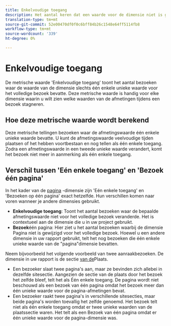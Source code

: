 ```yaml
---
title: Enkelvoudige toegang
description: Het aantal keren dat een waarde voor de dimensie niet is gewijzigd tijdens een bezoek.
translation-type: tm+mt
source-git-commit: 52e00470df0f0c6bff84b26c1548e64ff5114fb8
workflow-type: tm+mt
source-wordcount: '339'
ht-degree: 0%

---
```



# Enkelvoudige toegang

De metrische waarde &#39;Enkelvoudige toegang&#39; toont het aantal bezoeken waar de waarde van de dimensie slechts één enkele unieke waarde voor het volledige bezoek bevatte. Deze metrische waarde is handig voor elke dimensie waarin u wilt zien welke waarden van de afmetingen tijdens een bezoek stagneren.

## Hoe deze metrische waarde wordt berekend

Deze metrische tellingen bezoeken waar de afmetingswaarde één enkele unieke waarde bevatte. U kunt de afmetingswaarde veelvoudige tijden plaatsen of het hebben voortbestaan en nog tellen als één enkele toegang. Zodra een afmetingswaarde in een tweede unieke waarde verandert, komt het bezoek niet meer in aanmerking als één enkele toegang.

## Verschil tussen &#39;Eén enkele toegang&#39; en &#39;Bezoek één pagina&#39;

In het kader van de [pagina](../dimensions/page.md) -dimensie zijn &#39;Eén enkele toegang&#39; en &#39;Bezoeken op één pagina&#39; exact hetzelfde. Hun verschillen komen naar voren wanneer je andere dimensies gebruikt.

* **Enkelvoudige toegang**: Toont het aantal bezoeken waar de bepaalde afmetingswaarde niet voor het volledige bezoek veranderde. Het is contextueel aan de dimensie die u in uw project gebruikt.
* **Bezoek**&#x200B;één pagina: Hier ziet u het aantal bezoeken waarbij de dimensie Pagina niet is gewijzigd voor het volledige bezoek. Hoewel u een andere dimensie in uw rapport gebruikt, telt het nog bezoeken die één enkele unieke waarde van de &quot;pagina&quot;dimensie bevatten.

Neem bijvoorbeeld het volgende voorbeeld van twee aanraakbezoeken. De dimensie in uw rapport is de sectie [van de](../dimensions/site-section.md)Plaats.

* Een bezoeker slaat twee pagina&#39;s aan, maar ze bevinden zich allebei in dezelfde sitesectie. Aangezien de sectie van de plaats door het bezoek het zelfde bleef, telt het als Één enkele toegang. De pagina wordt niet beschouwd als een bezoek van één pagina omdat het bezoek meer dan één unieke waarde voor de pagina-afmetingen bevat.
* Een bezoeker raakt twee pagina&#39;s in verschillende sitesecties, maar beide pagina&#39;s worden toevallig het zelfde genoemd. Het bezoek telt niet als één enkele toegang omdat er twee unieke waarden van de plaatssectie waren. Het telt als een Bezoek van één pagina omdat er één unieke waarde voor de pagina-dimensie was.
